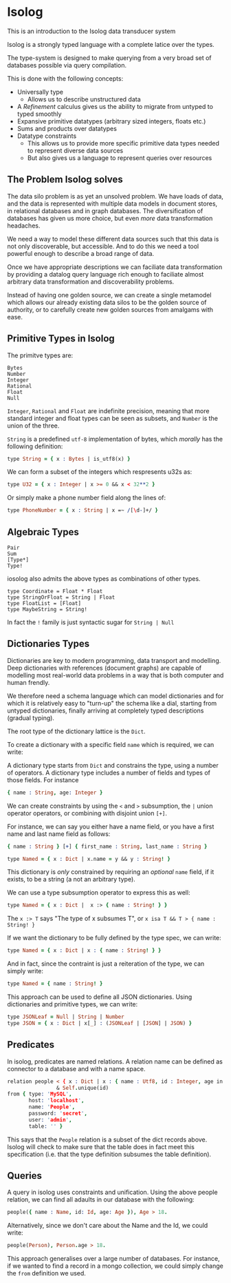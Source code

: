 # Isolog

This is an introduction to the Isolog data transducer system

Isolog is a strongly typed language with a complete latice over the
types.

The type-system is designed to make querying from a very broad set of
databases possible via query compilation.

This is done with the following concepts:

* Universally type
  - Allows us to describe unstructured data
* A *Refinement* calculus gives us the ability to migrate from untyped
  to typed smoothly
* Expansive primitive datatypes (arbitrary sized integers, floats etc.)
* Sums and products over datatypes
* Datatype constraints
  - This allows us to provide more specific primitive data types
    needed to represent diverse data sources
  - But also gives us a language to represent queries over resources

## The Problem Isolog solves

The data silo problem is as yet an unsolved problem. We have loads of
data, and the data is represented with multiple data models in
document stores, in relational databases and in graph databases. The
diversification of databases has given us more choice, but even *more*
data transformation headaches.

We need a way to model these different data sources such that this
data is not only discoverable, but accessible. And to do this we need
a tool powerful enough to describe a broad range of data.

Once we have appropriate descriptions we can faciliate data
transformation by providing a datalog query language rich enough to
faciliate almost arbitrary data transformation and discoverability
problems.

Instead of having one golden source, we can create a single metamodel
which allows our already existing data silos to be the golden source
of authority, or to carefully create new golden sources from amalgams
with ease.

## Primitive Types in Isolog

The primitve types are:

```
Bytes
Number
Integer
Rational
Float
Null
```

`Integer`, `Rational` and `Float` are indefinite precision, meaning
that more standard integer and float types can be seen as subsets, and
`Number` is the union of the three.

`String` is a predefined `utf-8` implementation of bytes, which
*morally* has the following definition:

```prolog
type String = { x : Bytes | is_utf8(x) }
```

We can form a subset of the integers which respresents u32s as:

```prolog
type U32 = { x : Integer | x >= 0 && x < 32**2 }
```

Or simply make a phone number field along the lines of:

```prolog
type PhoneNumber = { x : String | x =~ /[\d-]+/ }
```

## Algebraic Types

```
Pair
Sum
[Type*]
Type!
```

iosolog also admits the above types as combinations of other
types.

```
type Coordinate = Float * Float
type StringOrFloat = String | Float
type FloatList = [Float]
type MaybeString = String!
```

In fact the `!` family is just syntactic sugar for `String | Null`

## Dictionaries Types

Dictionaries are key to modern programming, data transport and
modelling. Deep dictionaries with references (document graphs) are
capable of modelling most real-world data problems in a way that is
both computer and human frendly.

We therefore need a schema language which can model dictionaries and
for which it is relatively easy to "turn-up" the schema like a dial,
starting from untyped dictionaries, finally arriving at completely
typed descriptions (gradual typing).

The root type of the dictionary lattice is the `Dict`.

To create a dictionary with a specific field `name` which is required,
we can write:

A dictionary type starts from `Dict` and constrains the type, using a
number of operators. A dictionary type includes a number of fields and
types of those fields. For instance

```prolog
{ name : String, age: Integer }
```

We can create constraints by using the `<` and `>` subsumption, the
`|` union operator operators, or combining with disjoint union `[+]`.

For instance, we can say you either have a name field, or you have a
first name and last name field as follows:

```prolog
{ name : String } [+] { first_name : String, last_name : String }
```

```prolog
type Named = { x : Dict | x.name = y && y : String! }
```

This dictionary is *only* constrained by requiring an *optional*
`name` field, if it exists, to be a string (a not an arbitrary
type).

We can use a type subsumption operator to express this as well:

```prolog
type Named = { x : Dict |  x :> { name : String! } }
```

The `x :> T` says "The type of x subsumes T", or `x isa T && T > { name : String! }`

If we want the dictionary to be fully defined by the type spec, we can write:

```prolog
type Named = { x : Dict | x : { name : String! } }
```

And in fact, since the contraint is just a reiteration of the type, we can simply write:

```prolog
type Named = { name : String! }
```

This approach can be used to define all JSON dictionaries. Using
dictionaries and primitive types, we can write:

```prolog
type JSONLeaf = Null | String | Number
type JSON = { x : Dict | x[_] : (JSONLeaf | [JSON] | JSON) }
```

## Predicates

In isolog, predicates are named relations. A relation name can be
defined as connector to a database and with a name space.

```prolog
relation people < { x : Dict | x : { name : Utf8, id : Integer, age in Integer }}
                & Self.unique(id)
from { type: 'MySQL',
       host: 'localhost',
       name: 'People',
       password: 'secret',
       user: 'admin',
       table: '' }
```

This says that the `People` relation is a subset of the dict records
above. Isolog will check to make sure that the table does in fact meet
this specification (i.e. that the type definition subsumes the table
definition).

## Queries

A query in isolog uses constraints and unification. Using the above
people relation, we can find all adaults in our database with the following:

```prolog
people({ name : Name, id: Id, age: Age }), Age > 18.
```

Alternatively, since we don't care about the Name and the Id, we could write:

```prolog
people(Person), Person.age > 18.
```

This approach generalises over a large number of databases. For
instance, if we wanted to find a record in a mongo collection, we
could simply change the `from` definition we used.
